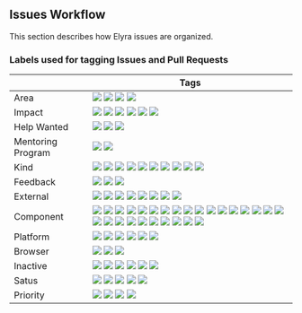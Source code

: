<!--
{% comment %}
Copyright 2018-2021 Elyra Authors

Licensed under the Apache License, Version 2.0 (the "License");
you may not use this file except in compliance with the License.
You may obtain a copy of the License at

http://www.apache.org/licenses/LICENSE-2.0

Unless required by applicable law or agreed to in writing, software
distributed under the License is distributed on an "AS IS" BASIS,
WITHOUT WARRANTIES OR CONDITIONS OF ANY KIND, either express or implied.
See the License for the specific language governing permissions and
limitations under the License.
{% endcomment %}
-->

## Issues Workflow
This section describes how Elyra issues are organized. 

### Labels used for tagging Issues and Pull Requests

|  | Tags |
| --- | --- |
| Area | ![][backend] ![][community] ![][documentation] ![][front-end] |
| Impact | ![][blocker] ![][blocked]  ![][do not merge] ![][needs doc updates] ![][needs example updates] ![][needs release note] |
| Help Wanted | ![][good first use] ![][good first project] ![][help wanted] |
| Mentoring Program | ![][jumpstart] ![][rcos] |
| Kind | ![][accessibility] ![][accessibility] ![][bug] ![][config] ![][enhancement] ![][investigate] ![][no functionality change] ![][question] ![][task] ![][user error] |
| Feedback | ![][isv] ![][proposal] ![][user] |
| External | ![][jupyter enterprise gateway] ![][jupyter server] ![][jupyter hub] ![][jupyter lab 1.x] ![][jupyter lab 2.x] ![][jupyter lab 3.x] ![][jupyter lab 4.x] ![][upstream]|
| Component | ![][application utils] ![][binder] ![][build] ![][cli tools] ![][code snippets] ![][component registry] ![][content parser] ![][docker] ![][git] ![][install] ![][lsp] ![][metadata editor] ![][metadata] ![][performance] ![][pipeline editor visual studio] ![][pipeline editor] ![][pipeline runtime] ![][pipeline validation] ![][python editor] ![][r editor] ![][resource usage] ![][s3] ![][submit notebook button] ![][submit script button] ![][test] ![][toc] ![][troubleshooting] |
| Platform | ![][open data hub] ![][OpenShift] ![][Pipeline Airflow] ![][Pipeline Kubeflow] ![][Pipeline Local] ![][Windows] |
| Browser | ![][chrome] ![][firefox] ![][safari] |
| Inactive | ![][cannot reproduce] ![][deferred] ![][duplicate] ![][invalid] ![][obsolete] ![][wontfix] |
| Satus | ![][needs discussion] ![][needs triage] ![][needs update] ![][waiting for author] ![][work in progress] |
| Priority | ![][high] ![][low] ![][normal] ![][stretch] |


<!--Feedback-->
[isv]: https://img.shields.io/badge/-isv-d4c5F9?style=flat
[proposal]: https://img.shields.io/badge/-proposal-d4c5F9?style=flat
[user]: https://img.shields.io/badge/-user-d4c5F9?style=flat
<!--Area-->
[backend]: https://img.shields.io/badge/-backend-c5def5?style=flat
[community]: https://img.shields.io/badge/-community-c5def5?style=flat
[documentation]: https://img.shields.io/badge/-documentation-c5def5?style=flat
[front-end]: https://img.shields.io/badge/-front_end-c5def5?style=flat
<!--Impact-->
[blocked]: https://img.shields.io/badge/-blocked-d93f0b?style=flat
[blocker]: https://img.shields.io/badge/-blocker-d93f0b?style=flat
[do not merge]: https://img.shields.io/badge/-do_not_merge-d93f0b?style=flat
[needs doc updates]: https://img.shields.io/badge/-needs_doc_updates-d93f0b?style=flat
[needs example updates]: https://img.shields.io/badge/-needs_example_updates-d93f0b?style=flat
[needs release note]: https://img.shields.io/badge/-needs_release_note-d93f0b?style=flat
<!--Help Wanted-->
[good first use]: https://img.shields.io/badge/-good_first_use-84e251?style=flat
[good first project]: https://img.shields.io/badge/-good_first_project-84e251?style=flat
[help wanted]: https://img.shields.io/badge/-help_wanted-84e251?style=flat
<!--Mentoring-->
[jumpstart]: https://img.shields.io/badge/-jumpstart-84e251?style=flat
[rcos]: https://img.shields.io/badge/-rcos-84e251?style=flat
<!--Kind-->
[accessibility]: https://img.shields.io/badge/-accessibility-ea81a2?style=flat
[bug]: https://img.shields.io/badge/-bug-ea81a2?style=flat
[config]: https://img.shields.io/badge/-config-ea81a2?style=flat
[enhancement]: https://img.shields.io/badge/-enhancement-ea81a2?style=flat
[investigate]: https://img.shields.io/badge/-investigate-ea81a2?style=flat
[no functionality change]: https://img.shields.io/badge/-no_functionality_change-ea81a2?style=flat
[question]: https://img.shields.io/badge/-question-ea81a2?style=flat
[task]: https://img.shields.io/badge/-task-ea81a2?style=flat
[user error]: https://img.shields.io/badge/-user_error-ea81a2?style=flat
<!--External-->
[jupyter enterprise gateway]: https://img.shields.io/badge/-jupyter_enterprise_gateway-orange?style=flat
[jupyter server]: https://img.shields.io/badge/-jupyter_server-orange?style=flat
[jupyter hub]: https://img.shields.io/badge/-jupyter_hub-orange?style=flat
[jupyter lab 1.x]: https://img.shields.io/badge/-jupyter_lab_1x-orange?style=flat
[jupyter lab 2.x]: https://img.shields.io/badge/-jupyter_lab_2x-orange?style=flat
[jupyter lab 3.x]: https://img.shields.io/badge/-jupyter_lab_3x-orange?style=flat
[jupyter lab 4.x]: https://img.shields.io/badge/-jupyter_lab_4x-orange?style=flat
[upstream]: https://img.shields.io/badge/-upstream-orange?style=flat
<!--Component-->
[application utils]: https://img.shields.io/badge/-application_utils-blue?style=flat
[binder]: https://img.shields.io/badge/-binder-blue?style=flat
[build]: https://img.shields.io/badge/-build-blue?style=flat
[cli tools]: https://img.shields.io/badge/-cli_tools-blue?style=flat
[code snippets]: https://img.shields.io/badge/-code_snippets-blue?style=flat
[component registry]: https://img.shields.io/badge/-component_registry-blue?style=flat
[content parser]: https://img.shields.io/badge/-content_parser-blue?style=flat
[docker]: https://img.shields.io/badge/-docker-blue?style=flat
[git]: https://img.shields.io/badge/-git-blue?style=flat
[install]: https://img.shields.io/badge/-install-blue?style=flat
[lsp]: https://img.shields.io/badge/-lsp-blue?style=flat
[metadata editor]: https://img.shields.io/badge/-metadata_editor-blue?style=flat
[metadata]: https://img.shields.io/badge/-metadata-blue?style=flat
[performance]: https://img.shields.io/badge/-performance-blue?style=flat
[pipeline editor visual studio]: https://img.shields.io/badge/-pipeline_editor_visual_studio-blue?style=flat
[pipeline editor]: https://img.shields.io/badge/-pipeline_editor-blue?style=flat
[pipeline runtime]: https://img.shields.io/badge/-pipeline_runtime-blue?style=flat
[pipeline validation]: https://img.shields.io/badge/-pipeline_validation-blue?style=flat
[python editor]: https://img.shields.io/badge/-python_editor-blue?style=flat
[r editor]: https://img.shields.io/badge/-r_editor-blue?style=flat
[resource usage]: https://img.shields.io/badge/-resource_usage-blue?style=flat
[s3]: https://img.shields.io/badge/-s3-blue?style=flat
[submit notebook button]: https://img.shields.io/badge/-submit_notebook_button-blue?style=flat
[submit script button]: https://img.shields.io/badge/-submit_script_button-blue?style=flat
[test]: https://img.shields.io/badge/-test-blue?style=flat
[toc]: https://img.shields.io/badge/-toc-blue?style=flat
[troubleshooting]: https://img.shields.io/badge/-troubleshooting-blue?style=flat
<!--Platform-->
[Open Data Hub]: https://img.shields.io/badge/-open_data_hub-darkblue?style=flat
[OpenShift]: https://img.shields.io/badge/-openshift-darkblue?style=flat
[Pipeline Airflow]: https://img.shields.io/badge/-pipeline_airflow-darkblue?style=flat
[Pipeline Kubeflow]: https://img.shields.io/badge/-pipeline_kubeflow-darkblue?style=flat
[Pipeline Local]: https://img.shields.io/badge/-pipeline_local-darkblue?style=flat
[Windows]: https://img.shields.io/badge/-windows-darkblue?style=flat
<!--Browser-->
[chrome]: https://img.shields.io/badge/-chrome-006b75?style=flat
[firefox]: https://img.shields.io/badge/-firefox-006b75?style=flat
[safari]: https://img.shields.io/badge/-safari-006b75?style=flat
<!--Status-->
[needs discussion]: https://img.shields.io/badge/-needs_discussion-0e8a16?style=flat
[needs triage]: https://img.shields.io/badge/-needs_triage-0e8a16?style=flat
[needs update]: https://img.shields.io/badge/-needs_update-0e8a16?style=flat
[waiting for author]: https://img.shields.io/badge/-waiting_for_author-0e8a16?style=flat
[work in progress]: https://img.shields.io/badge/-work_in_progress-0e8a16?style=flat
<!--Inactive-->
[cannot reproduce]: https://img.shields.io/badge/-cannot_reproduce-grey?style=flat
[deferred]: https://img.shields.io/badge/-deferred-grey?style=flat
[duplicate]: https://img.shields.io/badge/-duplicate-grey?style=flat
[invalid]: https://img.shields.io/badge/-invalid-grey?style=flat
[obsolete]: https://img.shields.io/badge/-obsolete-grey?style=flat
[wontfix]: https://img.shields.io/badge/-wontfix-grey?style=flat
<!--Priority-->
[high]: https://img.shields.io/badge/-high-d73a4a?style=flat
[low]: https://img.shields.io/badge/-low-FEF2C0?style=flat
[normal]: https://img.shields.io/badge/-normal-00cc00?style=flat
[stretch]: https://img.shields.io/badge/-stretch-FEF2C0?style=flat
